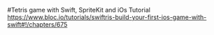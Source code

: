 #Tetris game with Swift, SpriteKit and iOs
Tutorial https://www.bloc.io/tutorials/swiftris-build-your-first-ios-game-with-swift#!/chapters/675
